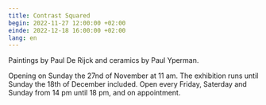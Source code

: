 ```yaml
---
title: Contrast Squared
begin: 2022-11-27 12:00:00 +02:00
einde: 2022-12-18 16:00:00 +02:00
lang: en
---
```


Paintings by Paul De Rijck and ceramics by Paul Yperman.

Opening on Sunday the 27nd of November at 11 am.
The exhibition runs until Sunday the 18th of December included.
Open every Friday, Saterday and Sunday from 14 pm until 18 pm, and on appointment.

